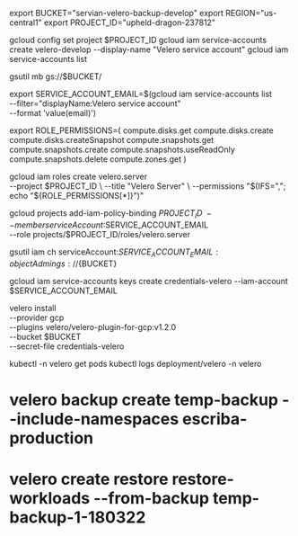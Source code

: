 export BUCKET="servian-velero-backup-develop"
export REGION="us-central1"
export PROJECT_ID="upheld-dragon-237812"

gcloud config set project $PROJECT_ID
gcloud iam service-accounts create velero-develop --display-name "Velero service account"
gcloud iam service-accounts list

gsutil mb gs://$BUCKET/

export SERVICE_ACCOUNT_EMAIL=$(gcloud iam service-accounts list \
  --filter="displayName:Velero service account" \
  --format 'value(email)')

export ROLE_PERMISSIONS=(
    compute.disks.get
    compute.disks.create
    compute.disks.createSnapshot
    compute.snapshots.get
    compute.snapshots.create
    compute.snapshots.useReadOnly
    compute.snapshots.delete
    compute.zones.get
)

gcloud iam roles create velero.server \
    --project $PROJECT_ID \
    --title "Velero Server" \
    --permissions "$(IFS=","; echo "${ROLE_PERMISSIONS[*]}")"

gcloud projects add-iam-policy-binding $PROJECT_ID \
    --member serviceAccount:$SERVICE_ACCOUNT_EMAIL \
    --role projects/$PROJECT_ID/roles/velero.server

gsutil iam ch serviceAccount:$SERVICE_ACCOUNT_EMAIL:objectAdmin gs://${BUCKET}

gcloud iam service-accounts keys create credentials-velero --iam-account $SERVICE_ACCOUNT_EMAIL


velero install \
    --provider gcp \
    --plugins velero/velero-plugin-for-gcp:v1.2.0 \
    --bucket $BUCKET \
    --secret-file credentials-velero


kubectl -n velero get pods
kubectl logs deployment/velero -n velero

# velero backup create temp-backup --include-namespaces escriba-production

# velero create restore restore-workloads --from-backup temp-backup-1-180322
